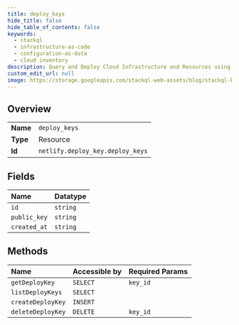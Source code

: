 ```yaml
---
title: deploy_keys
hide_title: false
hide_table_of_contents: false
keywords:
  - stackql
  - infrastructure-as-code
  - configuration-as-data
  - cloud inventory
description: Query and Deploy Cloud Infrastructure and Resources using SQL
custom_edit_url: null
image: https://storage.googleapis.com/stackql-web-assets/blog/stackql-blog-post-featured-image.png
---
```

  
    

## Overview
<table><tbody>
<tr><td><b>Name</b></td><td><code>deploy_keys</code></td></tr>
<tr><td><b>Type</b></td><td>Resource</td></tr>
<tr><td><b>Id</b></td><td><code>netlify.deploy_key.deploy_keys</code></td></tr>
</tbody></table>

## Fields
| Name | Datatype |
|:-----|:---------|
| `id` | `string` |
| `public_key` | `string` |
| `created_at` | `string` |
## Methods
| Name | Accessible by | Required Params |
|:-----|:--------------|:----------------|
| `getDeployKey` | `SELECT` | `key_id` |
| `listDeployKeys` | `SELECT` |  |
| `createDeployKey` | `INSERT` |  |
| `deleteDeployKey` | `DELETE` | `key_id` |
